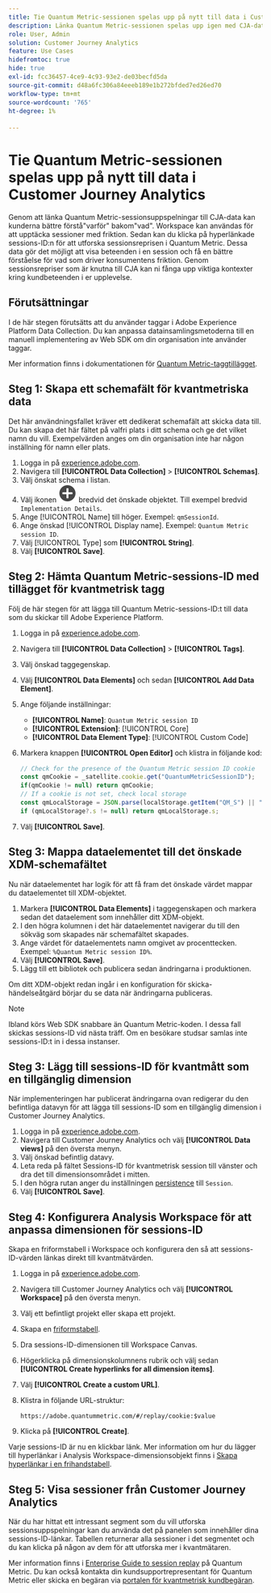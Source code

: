 ```yaml
---
title: Tie Quantum Metric-sessionen spelas upp på nytt till data i Customer Journey Analytics
description: Länka Quantum Metric-sessionen spelas upp igen med CJA-data för att bättre förstå"varför" bakom"vad".
role: User, Admin
solution: Customer Journey Analytics
feature: Use Cases
hidefromtoc: true
hide: true
exl-id: fcc36457-4ce9-4c93-93e2-de03becfd5da
source-git-commit: d48a6fc306a84eeeb189e1b272bfded7ed26ed70
workflow-type: tm+mt
source-wordcount: '765'
ht-degree: 1%

---
```


# Tie Quantum Metric-sessionen spelas upp på nytt till data i Customer Journey Analytics

Genom att länka Quantum Metric-sessionsuppspelningar till CJA-data kan kunderna bättre förstå&quot;varför&quot; bakom&quot;vad&quot;.  Workspace kan användas för att upptäcka sessioner med friktion. Sedan kan du klicka på hyperlänkade sessions-ID:n för att utforska sessionsreprisen i Quantum Metric.  Dessa data gör det möjligt att visa beteenden i en session och få en bättre förståelse för vad som driver konsumentens friktion.  Genom sessionsrepriser som är knutna till CJA kan ni fånga upp viktiga kontexter kring kundbeteenden i er upplevelse.

## Förutsättningar

I de här stegen förutsätts att du använder taggar i Adobe Experience Platform Data Collection. Du kan anpassa datainsamlingsmetoderna till en manuell implementering av Web SDK om din organisation inte använder taggar.

Mer information finns i dokumentationen för [Quantum Metric-taggtillägget](https://experienceleague.adobe.com/en/docs/experience-platform/destinations/catalog/analytics/quantum-metric).

## Steg 1: Skapa ett schemafält för kvantmetriska data

Det här användningsfallet kräver ett dedikerat schemafält att skicka data till. Du kan skapa det här fältet på valfri plats i ditt schema och ge det vilket namn du vill. Exempelvärden anges om din organisation inte har någon inställning för namn eller plats.

1. Logga in på [experience.adobe.com](https://experience.adobe.com).
1. Navigera till **[!UICONTROL Data Collection]** > **[!UICONTROL Schemas]**.
1. Välj önskat schema i listan.
1. Välj ikonen ![Lägg till fält](/help/assets/icons/AddCircle.svg) bredvid det önskade objektet. Till exempel bredvid `Implementation Details`.
1. Ange [!UICONTROL Name] till höger. Exempel: `qmSessionId`.
1. Ange önskad [!UICONTROL Display name]. Exempel: `Quantum Metric session ID`.
1. Välj [!UICONTROL Type] som **[!UICONTROL String]**.
1. Välj **[!UICONTROL Save]**.

## Steg 2: Hämta Quantum Metric-sessions-ID med tillägget för kvantmetrisk tagg

Följ de här stegen för att lägga till Quantum Metric-sessions-ID:t till data som du skickar till Adobe Experience Platform.

1. Logga in på [experience.adobe.com](https://experience.adobe.com).
1. Navigera till **[!UICONTROL Data Collection]** > **[!UICONTROL Tags]**.
1. Välj önskad taggegenskap.
1. Välj **[!UICONTROL Data Elements]** och sedan **[!UICONTROL Add Data Element]**.
1. Ange följande inställningar:
   * **[!UICONTROL Name]**: `Quantum Metric session ID`
   * **[!UICONTROL Extension]**: [!UICONTROL Core]
   * **[!UICONTROL Data Element Type]**: [!UICONTROL Custom Code]
1. Markera knappen **[!UICONTROL Open Editor]** och klistra in följande kod:

   ```js
   // Check for the presence of the Quantum Metric session ID cookie
   const qmCookie = _satellite.cookie.get("QuantumMetricSessionID");
   if(qmCookie != null) return qmCookie;
   // If a cookie is not set, check local storage
   const qmLocalStorage = JSON.parse(localStorage.getItem("QM_S") || "{}");
   if (qmLocalStorage?.s != null) return qmLocalStorage.s;
   ```

1. Välj **[!UICONTROL Save]**.

## Steg 3: Mappa dataelementet till det önskade XDM-schemafältet

Nu när dataelementet har logik för att få fram det önskade värdet mappar du dataelementet till XDM-objektet.

1. Markera **[!UICONTROL Data Elements]** i taggegenskapen och markera sedan det dataelement som innehåller ditt XDM-objekt.
1. I den högra kolumnen i det här dataelementet navigerar du till den sökväg som skapades när schemafältet skapades.
1. Ange värdet för dataelementets namn omgivet av procenttecken. Exempel: `%Quantum Metric session ID%`.
1. Välj **[!UICONTROL Save]**.
1. Lägg till ett bibliotek och publicera sedan ändringarna i produktionen.

Om ditt XDM-objekt redan ingår i en konfiguration för skicka-händelseåtgärd börjar du se data när ändringarna publiceras.

>[!NOTE]
>
>Ibland körs Web SDK snabbare än Quantum Metric-koden. I dessa fall skickas sessions-ID vid nästa träff. Om en besökare studsar samlas inte sessions-ID:t in i dessa instanser.

## Steg 3: Lägg till sessions-ID för kvantmått som en tillgänglig dimension

När implementeringen har publicerat ändringarna ovan redigerar du den befintliga datavyn för att lägga till sessions-ID som en tillgänglig dimension i Customer Journey Analytics.

1. Logga in på [experience.adobe.com](https://experience.adobe.com).
1. Navigera till Customer Journey Analytics och välj **[!UICONTROL Data views]** på den översta menyn.
1. Välj önskad befintlig datavy.
1. Leta reda på fältet Sessions-ID för kvantmetrisk session till vänster och dra det till dimensionsområdet i mitten.
1. I den högra rutan anger du inställningen [persistence](/help/data-views/component-settings/persistence.md) till `Session`.
1. Välj **[!UICONTROL Save]**.

## Steg 4: Konfigurera Analysis Workspace för att anpassa dimensionen för sessions-ID

Skapa en friformstabell i Workspace och konfigurera den så att sessions-ID-värden länkas direkt till kvantmätvärden.

1. Logga in på [experience.adobe.com](https://experience.adobe.com).
1. Navigera till Customer Journey Analytics och välj **[!UICONTROL Workspace]** på den översta menyn.
1. Välj ett befintligt projekt eller skapa ett projekt.
1. Skapa en [friformstabell](/help/analysis-workspace/visualizations/freeform-table/freeform-table.md).
1. Dra sessions-ID-dimensionen till Workspace Canvas.
1. Högerklicka på dimensionskolumnens rubrik och välj sedan **[!UICONTROL Create hyperlinks for all dimension items]**.
1. Välj **[!UICONTROL Create a custom URL]**.
1. Klistra in följande URL-struktur:

   ```
   https://adobe.quantummetric.com/#/replay/cookie:$value
   ```

1. Klicka på **[!UICONTROL Create]**.

Varje sessions-ID är nu en klickbar länk. Mer information om hur du lägger till hyperlänkar i Analysis Workspace-dimensionsobjekt finns i [Skapa hyperlänkar i en frihandstabell](/help/analysis-workspace/visualizations/freeform-table/freeform-table-hyperlinks.md).

## Steg 5: Visa sessioner från Customer Journey Analytics

När du har hittat ett intressant segment som du vill utforska sessionsuppspelningar kan du använda det på panelen som innehåller dina sessions-ID-länkar. Tabellen returnerar alla sessioner i det segmentet och du kan klicka på någon av dem för att utforska mer i kvantmätaren.

Mer information finns i [Enterprise Guide to session replay](https://www.quantummetric.com/resources/ebook/the-enterprise-guide-to-session-replay) på Quantum Metric. Du kan också kontakta din kundsupportrepresentant för Quantum Metric eller skicka en begäran via [portalen för kvantmetrisk kundbegäran](https://community.quantummetric.com/s/public-support-page).
